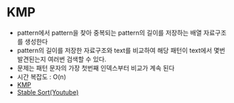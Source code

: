 # KMP

- pattern에서 pattern을 찾아 중복되는 pattern의 길이를 저장하는 배열 자료구조를 생성한다
- pattern의 길이를 저장한 자료구조와 text를 비교하여 해당 패턴이 text에서 몇번 발견된는지 여러번 검색할 수 있다. 
- 문제는 패턴 문자의 가장 첫번째 인덱스부터 비교가 계속 된다
- 시간 복잡도 : O(n)
- [KMP](https://www.geeksforgeeks.org/kmp-algorithm-for-pattern-searching/)
- [Stable Sort(Youtube)](https://www.youtube.com/watch?v=EL4ZbRF587g)